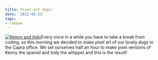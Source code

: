 ```yaml
---
title: Pixel art dogs!
date: '2012-03-23'
tags:
- random
---
```


[![Kenny and Indy](http://thisiscapra.com/wp-content/uploads/2012/03/pixel-dogs-new-300x194.png)](http://thisiscapra.com/wp-content/uploads/2012/03/pixel-dogs-new.png)Every once in a while you have to take a break from coding, so this morning we decided to make pixel art of our lovely dogs in the Capra office. We set ourselves half an hour to make pixel versions of Kenny the spaniel and Indy the whippet and this is the result!
